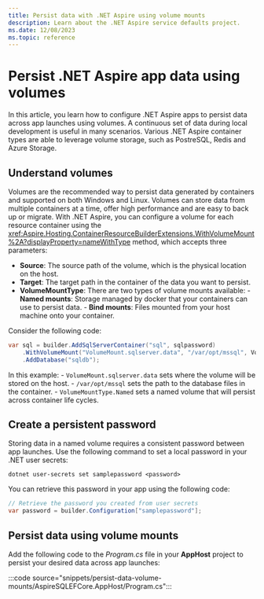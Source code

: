 ```yaml
---
title: Persist data with .NET Aspire using volume mounts
description: Learn about the .NET Aspire service defaults project.
ms.date: 12/08/2023
ms.topic: reference
---
```


# Persist .NET Aspire app data using volumes

In this article, you learn how to configure .NET Aspire apps to persist data across app launches using volumes. A continuous set of data during local development is useful in many scenarios. Various .NET Aspire container types are able to leverage volume storage, such as PostreSQL, Redis and Azure Storage.

## Understand volumes

Volumes are the recommended way to persist data generated by containers and supported on both Windows and Linux. Volumes can store data from multiple containers at a time, offer high performance and are easy to back up or migrate. With .NET Aspire, you can configure a volume for each resource container using the <xref:Aspire.Hosting.ContainerResourceBuilderExtensions.WithVolumeMount%2A?displayProperty=nameWithType> method, which accepts three parameters:

- **Source**: The source path of the volume, which is the physical location on the host.
- **Target**: The target path in the container of the data you want to persist.
- **VolumeMountType**: There are two types of volume mounts available:
        - **Named mounts**: Storage managed by docker that your containers can use to persist data.
        - **Bind mounts**: Files mounted from your host machine onto your container.

Consider the following code:

```csharp
var sql = builder.AddSqlServerContainer("sql", sqlpassword)
    .WithVolumeMount("VolumeMount.sqlserver.data", "/var/opt/mssql", VolumeMountType.Named)
    .AddDatabase("sqldb");
```

In this example:
    - `VolumeMount.sqlserver.data` sets where the volume will be stored on the host.
    - `/var/opt/mssql` sets the path to the database files in the container.
    - `VolumeMountType.Named` sets a named volume that will persist across container life cycles.

## Create a persistent password

Storing data in a named volume requires a consistent password between app launches. Use the following command to set a local password in your .NET user secrets:

```dotnetcli
dotnet user-secrets set samplepassword <password>
```

You can retrieve this password in your app using the following code:

```csharp
// Retrieve the password you created from user secrets
var password = builder.Configuration["samplepassword"];
```

## Persist data using volume mounts

Add the following code to the _Program.cs_ file in your **AppHost** project to persist your desired data across app launches:

:::code source="snippets/persist-data-volume-mounts/AspireSQLEFCore.AppHost/Program.cs":::

